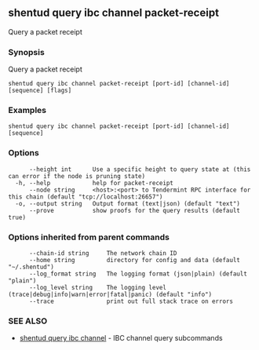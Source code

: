 ## shentud query ibc channel packet-receipt

Query a packet receipt

### Synopsis

Query a packet receipt

```
shentud query ibc channel packet-receipt [port-id] [channel-id] [sequence] [flags]
```

### Examples

```
shentud query ibc channel packet-receipt [port-id] [channel-id] [sequence]
```

### Options

```
      --height int      Use a specific height to query state at (this can error if the node is pruning state)
  -h, --help            help for packet-receipt
      --node string     <host>:<port> to Tendermint RPC interface for this chain (default "tcp://localhost:26657")
  -o, --output string   Output format (text|json) (default "text")
      --prove           show proofs for the query results (default true)
```

### Options inherited from parent commands

```
      --chain-id string     The network chain ID
      --home string         directory for config and data (default "~/.shentud")
      --log_format string   The logging format (json|plain) (default "plain")
      --log_level string    The logging level (trace|debug|info|warn|error|fatal|panic) (default "info")
      --trace               print out full stack trace on errors
```

### SEE ALSO

* [shentud query ibc channel](shentud_query_ibc_channel.md)	 - IBC channel query subcommands


